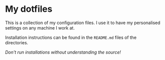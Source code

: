 # My dotfiles
This is a collection of my configuration files.
I use it to have my personalised settings on any machine I work at.

Installation instructions can be found in the `README.md` files of the
directories.

*Don't run installations without understanding the source!*

